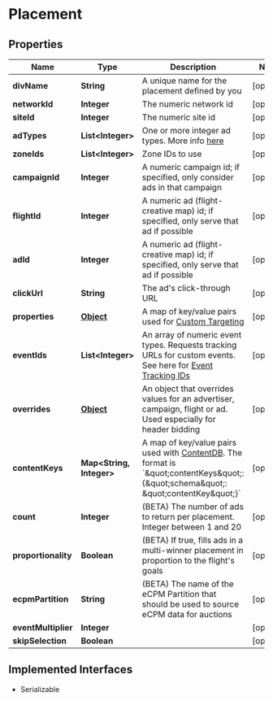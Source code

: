 

# Placement

## Properties

Name | Type | Description | Notes
------------ | ------------- | ------------- | -------------
**divName** | **String** | A unique name for the placement defined by you |  [optional]
**networkId** | **Integer** | The numeric network id |  [optional]
**siteId** | **Integer** | The numeric site id |  [optional]
**adTypes** | **List&lt;Integer&gt;** | One or more integer ad types. More info [here](https://dev.adzerk.com/docs/ad-sizes) |  [optional]
**zoneIds** | **List&lt;Integer&gt;** | Zone IDs to use |  [optional]
**campaignId** | **Integer** | A numeric campaign id; if specified, only consider ads in that campaign |  [optional]
**flightId** | **Integer** | A numeric ad (flight-creative map) id; if specified, only serve that ad if possible |  [optional]
**adId** | **Integer** | A numeric ad (flight-creative map) id; if specified, only serve that ad if possible |  [optional]
**clickUrl** | **String** | The ad&#39;s click-through URL |  [optional]
**properties** | [**Object**](.md) | A map of key/value pairs used for [Custom Targeting](https://dev.adzerk.com/docs/custom-targeting) |  [optional]
**eventIds** | **List&lt;Integer&gt;** | An array of numeric event types. Requests tracking URLs for custom events. See here for [Event Tracking IDs](https://dev.adzerk.com/v1.0/docs/custom-event-tracking) |  [optional]
**overrides** | [**Object**](.md) | An object that overrides values for an advertiser, campaign, flight or ad. Used especially for header bidding |  [optional]
**contentKeys** | **Map&lt;String, Integer&gt;** | A map of key/value pairs used with [ContentDB](https://dev.adzerk.com/docs/contentdb-1). The format is &#x60;\&quot;contentKeys\&quot;: {\&quot;schema\&quot;: \&quot;contentKey\&quot;}&#x60; |  [optional]
**count** | **Integer** | (BETA) The number of ads to return per placement. Integer between 1 and 20 |  [optional]
**proportionality** | **Boolean** | (BETA) If true, fills ads in a multi-winner placement in proportion to the flight&#39;s goals |  [optional]
**ecpmPartition** | **String** | (BETA) The name of the eCPM Partition that should be used to source eCPM data for auctions |  [optional]
**eventMultiplier** | **Integer** |  |  [optional]
**skipSelection** | **Boolean** |  |  [optional]


## Implemented Interfaces

* Serializable


